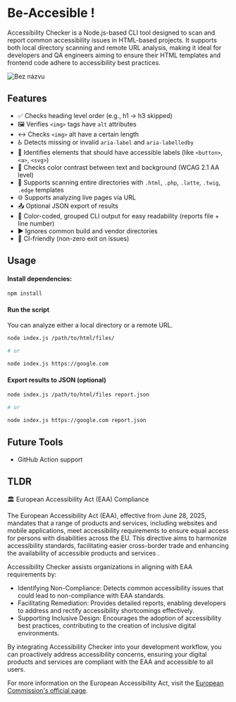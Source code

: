 # Be-Accesible !

Accessibility Checker is a Node.js-based CLI tool designed to scan and report common accessibility issues in HTML-based projects. It supports both local directory scanning and remote URL analysis, making it ideal for developers and QA engineers aiming to ensure their HTML templates and frontend code adhere to accessibility best practices.

![Bez názvu](https://github.com/user-attachments/assets/40c82668-7894-4560-a7ed-77f892021bdd)


## Features

- ✅ Checks heading level order (e.g., h1 → h3 skipped)
- 🖼️ Verifies `<img>` tags have `alt` attributes
- ↔️ Checks `<img>` alt have a certain length
- ♿ Detects missing or invalid `aria-label` and `aria-labelledby`
- 👀 Identifies elements that should have accessible labels (like `<button>`, `<a>`, `<svg>`)
- 🎨 Checks color contrast between text and background (WCAG 2.1 AA level)
- 📂 Supports scanning entire directories with `.html`, `.php`, `.latte`, `.twig`, `.edge` templates
- 🌐 Supports analyzing live pages via URL
- 📤 Optional JSON export of results
- 🎨 Color-coded, grouped CLI output for easy readability (reports file + line number)
- ▶️ Ignores common build and vendor directories
- 📝 CI-friendly (non-zero exit on issues)

## Usage

#### Install dependencies:

```bash
npm install
```

#### Run the script

You can analyze either a local directory or a remote URL.

```bash
node index.js /path/to/html/files/

# or

node index.js https://google.com
```

#### Export results to JSON (optional)

```bash
node index.js /path/to/html/files report.json

# or

node index.js https://google.com report.json
```

## Future Tools

- GitHub Action support

## TLDR

🏛️ European Accessibility Act (EAA) Compliance

The European Accessibility Act (EAA), effective from June 28, 2025, mandates that a range of products and services, including websites and mobile applications, meet accessibility requirements to ensure equal access for persons with disabilities across the EU. This directive aims to harmonize accessibility standards, facilitating easier cross-border trade and enhancing the availability of accessible products and services .

Accessibility Checker assists organizations in aligning with EAA requirements by:

- Identifying Non-Compliance: Detects common accessibility issues that could lead to non-compliance with EAA standards.
- Facilitating Remediation: Provides detailed reports, enabling developers to address and rectify accessibility shortcomings effectively.
- Supporting Inclusive Design: Encourages the adoption of accessibility best practices, contributing to the creation of inclusive digital environments.

By integrating Accessibility Checker into your development workflow, you can proactively address accessibility concerns, ensuring your digital products and services are compliant with the EAA and accessible to all users.

For more information on the European Accessibility Act, visit the [European Commission's official page](https://commission.europa.eu/strategy-and-policy/policies/justice-and-fundamental-rights/disability/union-equality-strategy-rights-persons-disabilities-2021-2030/european-accessibility-act_en).
